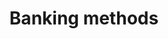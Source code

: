 ---
title: 'Banking methods'
category: 6298bd782d1cf4006032e765
order: 100
hidden: false
excerpt: 'Accept payments with a range of banking solutions'
slug: /payment-methods/banks/
---